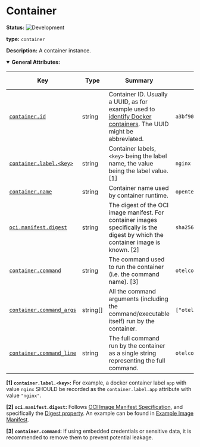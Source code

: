 # Container

<!-- semconv entity.container -->
<!-- NOTE: THIS TEXT IS AUTOGENERATED. DO NOT EDIT BY HAND. -->
<!-- see templates/registry/markdown/snippet.md.j2 -->
<!-- prettier-ignore-start -->
<!-- markdownlint-capture -->
<!-- markdownlint-disable -->

**Status:** ![Development](https://img.shields.io/badge/-development-blue)

**type:** `container`

**Description:** A container instance.

<details open>
<summary><b>General Attributes:</b></summary>

| Key | Type | Summary | Example Values | [Requirement Level](https://opentelemetry.io/docs/specs/semconv/general/attribute-requirement-level/) | Stability | Capture Scope |
|---|---|---|---|---|---|---|
| [`container.id`](/docs/registry/attributes/container.md) | string | Container ID. Usually a UUID, as for example used to [identify Docker containers](https://docs.docker.com/engine/containers/run/#container-identification). The UUID might be abbreviated. | `a3bf90e006b2` | `Recommended` | ![Development](https://img.shields.io/badge/-development-blue) |  Any  |
| [`container.label.<key>`](/docs/registry/attributes/container.md) | string | Container labels, `<key>` being the label name, the value being the label value. [1] | `nginx` | `Recommended` | ![Development](https://img.shields.io/badge/-development-blue) |  Any  |
| [`container.name`](/docs/registry/attributes/container.md) | string | Container name used by container runtime. | `opentelemetry-autoconf` | `Recommended` | ![Development](https://img.shields.io/badge/-development-blue) |  Any  |
| [`oci.manifest.digest`](/docs/registry/attributes/oci.md) | string | The digest of the OCI image manifest. For container images specifically is the digest by which the container image is known. [2] | `sha256:e4ca62c0d62f3e886e684806dfe9d4e0cda60d54986898173c1083856cfda0f4` | `Recommended` | ![Development](https://img.shields.io/badge/-development-blue) |  Any  |
| [`container.command`](/docs/registry/attributes/container.md) | string | The command used to run the container (i.e. the command name). [3] | `otelcontribcol` | `Opt-In` | ![Development](https://img.shields.io/badge/-development-blue) |  Any  |
| [`container.command_args`](/docs/registry/attributes/container.md) | string[] | All the command arguments (including the command/executable itself) run by the container. | `["otelcontribcol", "--config", "config.yaml"]` | `Opt-In` | ![Development](https://img.shields.io/badge/-development-blue) |  Any  |
| [`container.command_line`](/docs/registry/attributes/container.md) | string | The full command run by the container as a single string representing the full command. | `otelcontribcol --config config.yaml` | `Opt-In` | ![Development](https://img.shields.io/badge/-development-blue) |  Any  |

**[1] `container.label.<key>`:** For example, a docker container label `app` with value `nginx` SHOULD be recorded as the `container.label.app` attribute with value `"nginx"`.

**[2] `oci.manifest.digest`:** Follows [OCI Image Manifest Specification](https://github.com/opencontainers/image-spec/blob/main/manifest.md), and specifically the [Digest property](https://github.com/opencontainers/image-spec/blob/main/descriptor.md#digests).
An example can be found in [Example Image Manifest](https://github.com/opencontainers/image-spec/blob/main/manifest.md#example-image-manifest).

**[3] `container.command`:** If using embedded credentials or sensitive data, it is recommended to remove them to prevent potential leakage.
</details>

<!-- markdownlint-restore -->
<!-- prettier-ignore-end -->
<!-- END AUTOGENERATED TEXT -->
<!-- endsemconv -->

